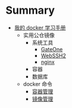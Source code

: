 # Summary

* [我的 docker 学习手册](README.md)
    * 实用公仓镜像
        * 系统工具
            * [GateOne](hub_docker/system_tools/GateOne.md)
            * [WebSSH2](hub_docker/system_tools/WebSSH2.md)
            * [nginx](hub_docker/system_tools/WebSSH2.md)
        * 容器
        * 数据库
    * docker 命令
        * [容器管理](command/container.md)
        * [镜像管理](command/image.md)

